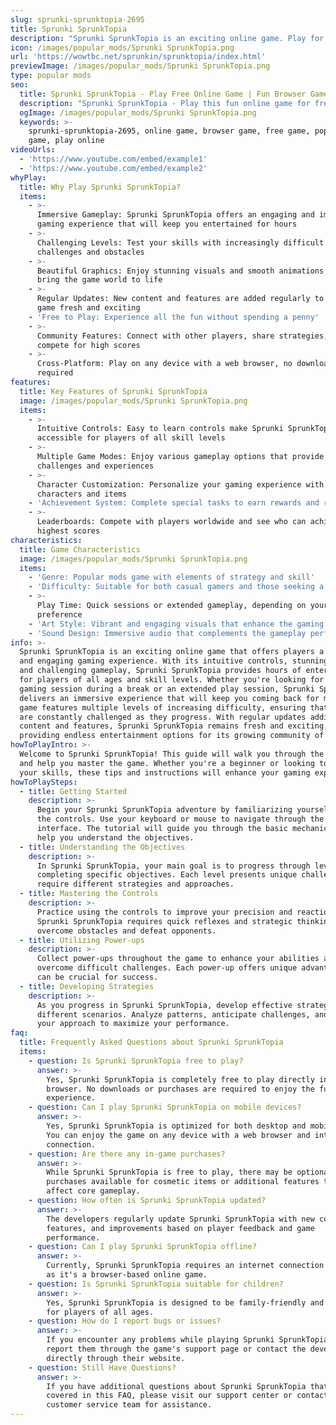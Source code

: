 ```yaml
---
slug: sprunki-sprunktopia-2695
title: Sprunki SprunkTopia
description: "Sprunki SprunkTopia is an exciting online game. Play for free directly in your browser!"
icon: /images/popular_mods/Sprunki SprunkTopia.png
url: 'https://wowtbc.net/sprunkin/sprunktopia/index.html'
previewImage: /images/popular_mods/Sprunki SprunkTopia.png
type: popular mods
seo:
  title: Sprunki SprunkTopia - Play Free Online Game | Fun Browser Games
  description: "Sprunki SprunkTopia - Play this fun online game for free in your browser. No download required!"
  ogImage: /images/popular_mods/Sprunki SprunkTopia.png
  keywords: >-
    sprunki-sprunktopia-2695, online game, browser game, free game, popular mods
    game, play online
videoUrls:
  - 'https://www.youtube.com/embed/example1'
  - 'https://www.youtube.com/embed/example2'
whyPlay:
  title: Why Play Sprunki SprunkTopia?
  items:
    - >-
      Immersive Gameplay: Sprunki SprunkTopia offers an engaging and immersive
      gaming experience that will keep you entertained for hours
    - >-
      Challenging Levels: Test your skills with increasingly difficult
      challenges and obstacles
    - >-
      Beautiful Graphics: Enjoy stunning visuals and smooth animations that
      bring the game world to life
    - >-
      Regular Updates: New content and features are added regularly to keep the
      game fresh and exciting
    - 'Free to Play: Experience all the fun without spending a penny'
    - >-
      Community Features: Connect with other players, share strategies, and
      compete for high scores
    - >-
      Cross-Platform: Play on any device with a web browser, no downloads
      required
features:
  title: Key Features of Sprunki SprunkTopia
  image: /images/popular_mods/Sprunki SprunkTopia.png
  items:
    - >-
      Intuitive Controls: Easy to learn controls make Sprunki SprunkTopia
      accessible for players of all skill levels
    - >-
      Multiple Game Modes: Enjoy various gameplay options that provide different
      challenges and experiences
    - >-
      Character Customization: Personalize your gaming experience with unique
      characters and items
    - 'Achievement System: Complete special tasks to earn rewards and recognition'
    - >-
      Leaderboards: Compete with players worldwide and see who can achieve the
      highest scores
characteristics:
  title: Game Characteristics
  image: /images/popular_mods/Sprunki SprunkTopia.png
  items:
    - 'Genre: Popular mods game with elements of strategy and skill'
    - 'Difficulty: Suitable for both casual gamers and those seeking a challenge'
    - >-
      Play Time: Quick sessions or extended gameplay, depending on your
      preference
    - 'Art Style: Vibrant and engaging visuals that enhance the gaming experience'
    - 'Sound Design: Immersive audio that complements the gameplay perfectly'
info: >-
  Sprunki SprunkTopia is an exciting online game that offers players a unique
  and engaging gaming experience. With its intuitive controls, stunning visuals,
  and challenging gameplay, Sprunki SprunkTopia provides hours of entertainment
  for players of all ages and skill levels. Whether you're looking for a quick
  gaming session during a break or an extended play session, Sprunki SprunkTopia
  delivers an immersive experience that will keep you coming back for more. The
  game features multiple levels of increasing difficulty, ensuring that players
  are constantly challenged as they progress. With regular updates adding new
  content and features, Sprunki SprunkTopia remains fresh and exciting,
  providing endless entertainment options for its growing community of players.
howToPlayIntro: >-
  Welcome to Sprunki SprunkTopia! This guide will walk you through the basics
  and help you master the game. Whether you're a beginner or looking to improve
  your skills, these tips and instructions will enhance your gaming experience.
howToPlaySteps:
  - title: Getting Started
    description: >-
      Begin your Sprunki SprunkTopia adventure by familiarizing yourself with
      the controls. Use your keyboard or mouse to navigate through the game
      interface. The tutorial will guide you through the basic mechanics and
      help you understand the objectives.
  - title: Understanding the Objectives
    description: >-
      In Sprunki SprunkTopia, your main goal is to progress through levels by
      completing specific objectives. Each level presents unique challenges that
      require different strategies and approaches.
  - title: Mastering the Controls
    description: >-
      Practice using the controls to improve your precision and reaction time.
      Sprunki SprunkTopia requires quick reflexes and strategic thinking to
      overcome obstacles and defeat opponents.
  - title: Utilizing Power-ups
    description: >-
      Collect power-ups throughout the game to enhance your abilities and
      overcome difficult challenges. Each power-up offers unique advantages that
      can be crucial for success.
  - title: Developing Strategies
    description: >-
      As you progress in Sprunki SprunkTopia, develop effective strategies for
      different scenarios. Analyze patterns, anticipate challenges, and adapt
      your approach to maximize your performance.
faq:
  title: Frequently Asked Questions about Sprunki SprunkTopia
  items:
    - question: Is Sprunki SprunkTopia free to play?
      answer: >-
        Yes, Sprunki SprunkTopia is completely free to play directly in your web
        browser. No downloads or purchases are required to enjoy the full game
        experience.
    - question: Can I play Sprunki SprunkTopia on mobile devices?
      answer: >-
        Yes, Sprunki SprunkTopia is optimized for both desktop and mobile play.
        You can enjoy the game on any device with a web browser and internet
        connection.
    - question: Are there any in-game purchases?
      answer: >-
        While Sprunki SprunkTopia is free to play, there may be optional in-game
        purchases available for cosmetic items or additional features that don't
        affect core gameplay.
    - question: How often is Sprunki SprunkTopia updated?
      answer: >-
        The developers regularly update Sprunki SprunkTopia with new content,
        features, and improvements based on player feedback and game
        performance.
    - question: Can I play Sprunki SprunkTopia offline?
      answer: >-
        Currently, Sprunki SprunkTopia requires an internet connection to play
        as it's a browser-based online game.
    - question: Is Sprunki SprunkTopia suitable for children?
      answer: >-
        Yes, Sprunki SprunkTopia is designed to be family-friendly and suitable
        for players of all ages.
    - question: How do I report bugs or issues?
      answer: >-
        If you encounter any problems while playing Sprunki SprunkTopia, you can
        report them through the game's support page or contact the developers
        directly through their website.
    - question: Still Have Questions?
      answer: >-
        If you have additional questions about Sprunki SprunkTopia that aren't
        covered in this FAQ, please visit our support center or contact our
        customer service team for assistance.
---
```


